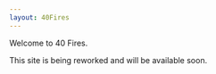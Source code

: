 ```yaml
---
layout: 40Fires
---
```

Welcome to 40 Fires.

This site is being reworked and will be available soon.

